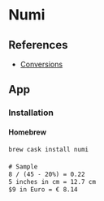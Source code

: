 # Numi

## References

- [Conversions](https://numi.io/docs/)

## App

### Installation

#### Homebrew

```sh
brew cask install numi
```

####

```txt
# Sample
8 / (45 - 20%) = 0.22
5 inches in cm = 12.7 cm
$9 in Euro = € 8.14
```

